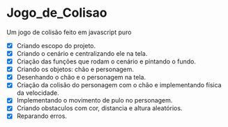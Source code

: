 # Jogo_de_Colisao
Um jogo de colisão feito em javascript puro

- [x] Criando escopo do projeto.
- [x] Criando o cenário e centralizando ele na tela.
- [x] Criação das funções que rodam o cenário e pintando o fundo.
- [x] Criando os objetos: chão e personagem.
- [x] Desenhando o chão e o personagem na tela.
- [x] Criação da colisão do personagem com o chão e implementando física da velocidade.
- [x] Implementando  o movimento de pulo no personagem.
- [x] Criando obstaculos com cor, distancia e altura aleatórios.
- [x] Reparando erros.